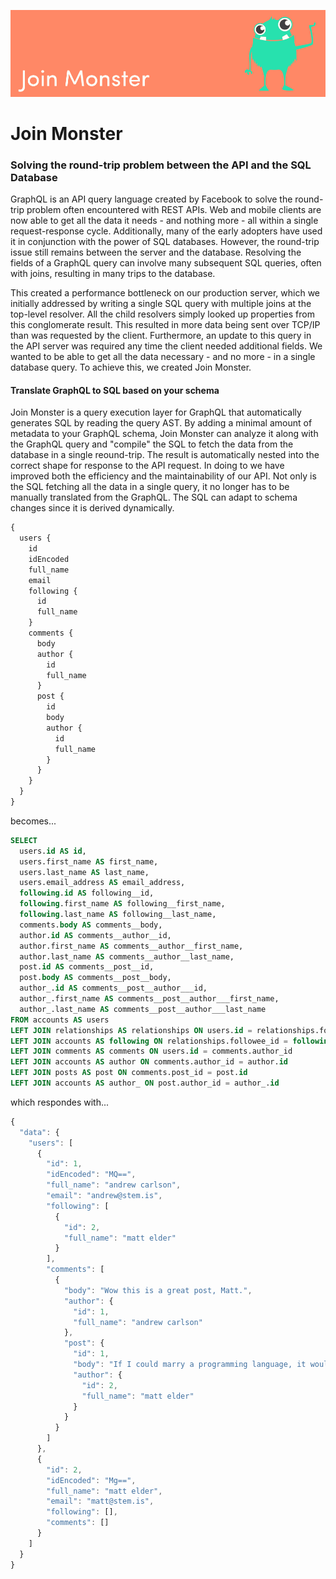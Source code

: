 ![join-monster](./join_monster.png)

# Join Monster

### Solving the round-trip problem between the API and the SQL Database

GraphQL is an API query language created by Facebook to solve the round-trip problem often encountered with REST APIs. Web and mobile clients are now able to get all the data it needs - and nothing more - all within a single request-response cycle. Additionally, many of the early adopters have used it in conjunction with the power of SQL databases. However, the round-trip issue still remains between the server and the database. Resolving the fields of a GraphQL query can involve many subsequent SQL queries, often with joins, resulting in many trips to the database.

This created a performance bottleneck on our production server, which we initially addressed by writing a single SQL query with multiple joins at the top-level resolver. All the child resolvers simply looked up properties from this conglomerate result. This resulted in more data being sent over TCP/IP than was requested by the client. Furthermore, an update to this query in the API server was required any time the client needed additional fields. We wanted to be able to get all the data necessary - and no more - in a single database query. To achieve this, we created Join Monster.

#### Translate GraphQL to SQL based on your schema

Join Monster is a query execution layer for GraphQL that automatically generates SQL by reading the query AST. By adding a minimal amount of metadata to your GraphQL schema, Join Monster can analyze it along with the GraphQL query and "compile" the SQL to fetch the data from the database in a single reound-trip. The result is automatically nested into the correct shape for response to the API request. In doing to we have improved both the efficiency and the maintainability of our API. Not only is the SQL fetching all the data in a single query, it no longer has to be manually translated from the GraphQL. The SQL can adapt to schema changes since it is derived dynamically.

```graphql
{
  users {
    id
    idEncoded
    full_name
    email
    following {
      id
      full_name
    }
    comments {
      body
      author {
        id
        full_name
      }
      post {
        id
        body
        author {
          id
          full_name
        }
      }
    }
  }
}
```

becomes...

```sql
SELECT
  users.id AS id,
  users.first_name AS first_name,
  users.last_name AS last_name,
  users.email_address AS email_address,
  following.id AS following__id,
  following.first_name AS following__first_name,
  following.last_name AS following__last_name,
  comments.body AS comments__body,
  author.id AS comments__author__id,
  author.first_name AS comments__author__first_name,
  author.last_name AS comments__author__last_name,
  post.id AS comments__post__id,
  post.body AS comments__post__body,
  author_.id AS comments__post__author___id,
  author_.first_name AS comments__post__author___first_name,
  author_.last_name AS comments__post__author___last_name
FROM accounts AS users
LEFT JOIN relationships AS relationships ON users.id = relationships.follower_id
LEFT JOIN accounts AS following ON relationships.followee_id = following.id
LEFT JOIN comments AS comments ON users.id = comments.author_id
LEFT JOIN accounts AS author ON comments.author_id = author.id
LEFT JOIN posts AS post ON comments.post_id = post.id
LEFT JOIN accounts AS author_ ON post.author_id = author_.id
```

which respondes with...

```javascript
{
  "data": {
    "users": [
      {
        "id": 1,
        "idEncoded": "MQ==",
        "full_name": "andrew carlson",
        "email": "andrew@stem.is",
        "following": [
          {
            "id": 2,
            "full_name": "matt elder"
          }
        ],
        "comments": [
          {
            "body": "Wow this is a great post, Matt.",
            "author": {
              "id": 1,
              "full_name": "andrew carlson"
            },
            "post": {
              "id": 1,
              "body": "If I could marry a programming language, it would be Haskell.",
              "author": {
                "id": 2,
                "full_name": "matt elder"
              }
            }
          }
        ]
      },
      {
        "id": 2,
        "idEncoded": "Mg==",
        "full_name": "matt elder",
        "email": "matt@stem.is",
        "following": [],
        "comments": []
      }
    ]
  }
}
```
